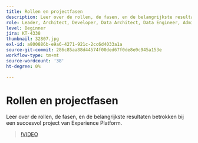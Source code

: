 ```yaml
---
title: Rollen en projectfasen
description: Leer over de rollen, de fasen, en de belangrijkste resultaten betrokken bij een succesvol project van Experience Platform.
role: Leader, Architect, Developer, Data Architect, Data Engineer, Admin, User
level: Beginner
jira: KT-4338
thumbnail: 32807.jpg
exl-id: a800886b-e9a6-4271-921c-2cc6d4033a1a
source-git-commit: 286c85aa88d44574f00ded67f0de8e0c945a153e
workflow-type: tm+mt
source-wordcount: '38'
ht-degree: 0%

---
```


# Rollen en projectfasen

Leer over de rollen, de fasen, en de belangrijkste resultaten betrokken bij een succesvol project van Experience Platform.

>[!VIDEO](https://video.tv.adobe.com/v/32807?learn=on&enablevpops)

